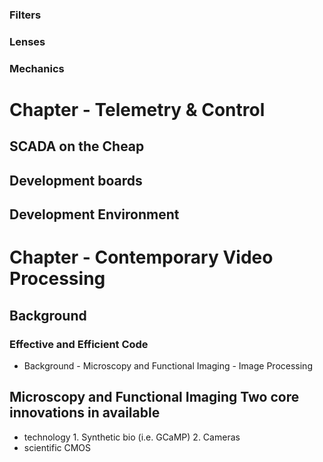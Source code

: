 
### Filters

### Lenses

### Mechanics

# Chapter - Telemetry & Control
## SCADA on the Cheap

## Development boards

## Development Environment

# Chapter - Contemporary Video Processing

## Background 

### Effective and Efficient Code
- Background - Microscopy and Functional Imaging - Image Processing

## Microscopy and Functional Imaging Two core innovations in available
- technology 
      1. Synthetic bio (i.e. GCaMP) 
      2. Cameras 
- scientific CMOS
